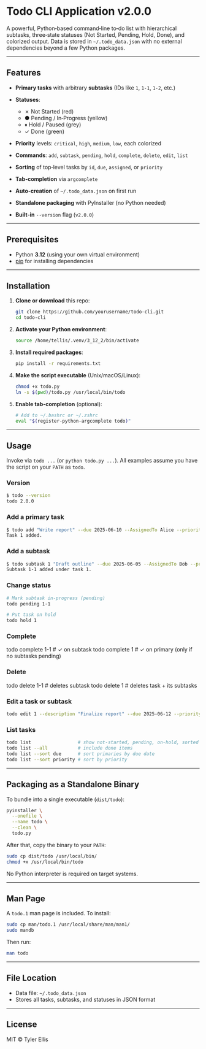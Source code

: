 # Todo CLI Application v2.0.0

A powerful, Python‑based command‑line to‑do list with hierarchical subtasks, three‑state statuses (Not Started, Pending, Hold, Done), and colorized output. Data is stored in `~/.todo_data.json` with no external dependencies beyond a few Python packages.

---

## Features

* **Primary tasks** with arbitrary **subtasks** (IDs like `1`, `1-1`, `1-2`, etc.)
* **Statuses**:

  * ✗ Not Started (red)
  * ● Pending / In‑Progress (yellow)
  * ⏸ Hold / Paused (grey)
  * ✓ Done (green)
* **Priority** levels: `critical`, `high`, `medium`, `low`, each colorized
* **Commands**: `add`, `subtask`, `pending`, `hold`, `complete`, `delete`, `edit`, `list`
* **Sorting** of top‑level tasks by `id`, `due`, `assigned`, or `priority`
* **Tab‑completion** via `argcomplete`
* **Auto‑creation** of `~/.todo_data.json` on first run
* **Standalone packaging** with PyInstaller (no Python needed)
* **Built‑in** `--version` flag (`v2.0.0`)

---

## Prerequisites

* Python **3.12** (using your own virtual environment)
* [pip](https://pip.pypa.io/) for installing dependencies

---

## Installation

1. **Clone or download** this repo:

   ```bash
   git clone https://github.com/yourusername/todo-cli.git
   cd todo-cli
   ```

2. **Activate your Python environment**:

   ```bash
   source /home/tellis/.venv/3_12_2/bin/activate
   ```

3. **Install required packages**:

   ```bash
   pip install -r requirements.txt
   ```

4. **Make the script executable** (Unix/macOS/Linux):

   ```bash
   chmod +x todo.py
   ln -s $(pwd)/todo.py /usr/local/bin/todo
   ```

5. **Enable tab‑completion** (optional):

   ```bash
   # Add to ~/.bashrc or ~/.zshrc
   eval "$(register-python-argcomplete todo)"
   ```

---

## Usage

Invoke via `todo ...` (or `python todo.py ...`). All examples assume you have the script on your `PATH` as `todo`.

### Version

```bash
$ todo --version
todo 2.0.0
```

### Add a primary task

```bash
$ todo add "Write report" --due 2025-06-10 --AssignedTo Alice --priority high
Task 1 added.
```

### Add a subtask

```bash
$ todo subtask 1 "Draft outline" --due 2025-06-05 --AssignedTo Bob --priority medium
Subtask 1-1 added under task 1.
```

### Change status

```bash
# Mark subtask in-progress (pending)
todo pending 1-1

# Put task on hold
todo hold 1
```

### Complete

todo complete 1-1  # ✓ on subtask
todo complete 1    # ✓ on primary (only if no subtasks pending)

### Delete

todo delete 1-1   # deletes subtask
todo delete 1     # deletes task + its subtasks

### Edit a task or subtask

```bash
todo edit 1 --description "Finalize report" --due 2025-06-12 --priority critical
```

### List tasks

```bash
todo list                 # show not‑started, pending, on‑hold, sorted by ID
todo list --all           # include done items
todo list --sort due      # sort primaries by due date
todo list --sort priority # sort by priority
```

---

## Packaging as a Standalone Binary

To bundle into a single executable (`dist/todo`):

```bash
pyinstaller \
  --onefile \
  --name todo \
  --clean \
  todo.py
```

After that, copy the binary to your `PATH`:

```bash
sudo cp dist/todo /usr/local/bin/
chmod +x /usr/local/bin/todo
```

No Python interpreter is required on target systems.

---

## Man Page

A `todo.1` man page is included. To install:

```bash
sudo cp man/todo.1 /usr/local/share/man/man1/
sudo mandb
```

Then run:

```bash
man todo
```

---

## File Location

* Data file: `~/.todo_data.json`
* Stores all tasks, subtasks, and statuses in JSON format

---

## License

MIT © Tyler Ellis